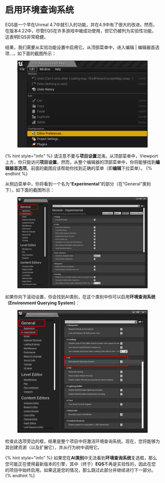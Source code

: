 # 启用环境查询系统

EQS是一个早在Unreal 4.7中就引入的功能，并在4.9中有了很大的改进。然而，在版本4.22中，尽管EQS在许多游戏中被成功使用，但它仍被列为实验性功能，这表明EQS非常稳健。

结果，我们需要从实验功能设置中启用它。从顶部菜单中，进入编辑 | 编辑器首选项...，如下面的截图所示：

<figure><img src="../../../.gitbook/assets/image (76).png" alt=""><figcaption></figcaption></figure>

{% hint style="info" %}
请注意不要与**项目设置**混淆。从顶部菜单中，Viewport上方，你只能访问**项目设置**。然而，从整个编辑器的顶部菜单中，你将能够找到**编辑器首选项**。前面的截图应该帮助你找到正确的菜单（即**编辑**下拉菜单）。
{% endhint %}

从侧边菜单中，你将看到一个名为“**Experimental**”的部分（在“General”类别下），如下面的截图所示：

<figure><img src="../../../.gitbook/assets/image (78).png" alt=""><figcaption></figcaption></figure>

如果你向下滚动设置，你会找到AI类别，在这个类别中你可以启用**环境查询系统（Environment Querying System）**：

<figure><img src="../../../.gitbook/assets/image (79).png" alt=""><figcaption></figcaption></figure>

检查此选项旁边的框，结果是整个项目中将激活环境查询系统。现在，您将能够为其创建资源（以及扩展它），并从行为树中调用它。

{% hint style="info" %}
如果您在**AI类别**中无法看到**环境查询系统**复选框，那么您可能正在使用最新版本的引擎，其中（终于）**EQS**不再是实验性的，因此在您的项目中始终启用。如果这是您的情况，那么跳过此部分并继续进行下一部分。
{% endhint %}
